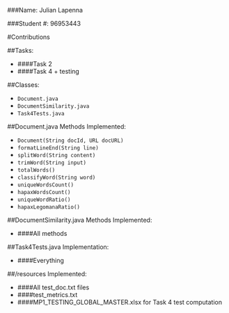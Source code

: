 ###Name: Julian Lapenna

###Student #: 96953443

#Contributions

##Tasks:
* ####Task 2
* ####Task 4 + testing

##Classes:
* `Document.java`
* `DocumentSimilarity.java`
* `Task4Tests.java`

##Document.java Methods Implemented:
* `Document(String docId, URL docURL)`
* `formatLineEnd(String line)`
* `splitWord(String content)`
* `trimWord(String input)`
* `totalWords()`
* `classifyWord(String word)`
* `uniqueWordsCount()`
* `hapaxWordsCount()`
* `uniqueWordRatio()`
* `hapaxLegomanaRatio()`

##DocumentSimilarity.java Methods Implemented:
* ####All methods

##Task4Tests.java Implementation:
* ####Everything

##/resources Implemented:
* ####All test_doc.txt files
* ####test_metrics.txt
* ####MP1_TESTING_GLOBAL_MASTER.xlsx for Task 4 test computation


